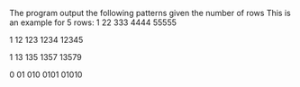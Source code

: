 The program output the following patterns given the number of rows
This is an example for 5 rows:
1
22
333
4444
55555

1
12
123
1234
12345

1
13
135
1357
13579

0
01
010
0101
01010
